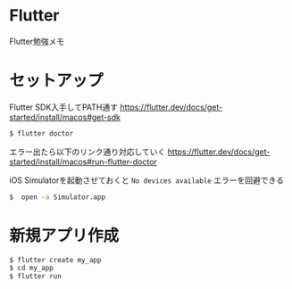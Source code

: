 # Flutter
Flutter勉強メモ

# セットアップ
Flutter SDK入手してPATH通す
https://flutter.dev/docs/get-started/install/macos#get-sdk

```bash
$ flutter doctor
```

エラー出たら以下のリンク通り対応していく
https://flutter.dev/docs/get-started/install/macos#run-flutter-doctor

iOS Simulatorを起動させておくと `No devices available` エラーを回避できる
```bash
$  open -a Simulator.app
```



# 新規アプリ作成

```bash
$ flutter create my_app
$ cd my_app
$ flutter run
```

